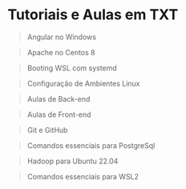 # Tutoriais e Aulas em TXT

> Angular no Windows

> Apache no Centos 8

> Booting WSL com systemd

> Configuração de Ambientes Linux

> Aulas de Back-end

> Aulas de Front-end

> Git e GitHub

> Comandos essenciais para PostgreSql  

> Hadoop para Ubuntu 22.04

> Comandos essenciais para WSL2
